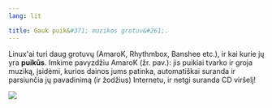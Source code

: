 ```yaml
---
lang: lit

title: Gauk puik&#371; muzikos grotuv&#261;.
---
```


Linux'ai turi daug grotuv&#371; (AmaroK, Rhythmbox, Banshee etc.), ir kai kurie j&#371; yra <b>puik&#363;s</b>. Imkime pavyzd&#382;iu AmaroK (&#382;r. pav.):
jis puikiai tvarko ir groja muzik&#261;, &#303;sid&#279;mi, kurios dainos jums patinka, automati&#353;kai suranda ir parsiun&#269;ia j&#371; pavadinim&#261; (ir &#382;od&#382;ius) Internetu, ir netgi suranda CD vir&#353;el&#303;!

<img src="Images/amarok.png" />




